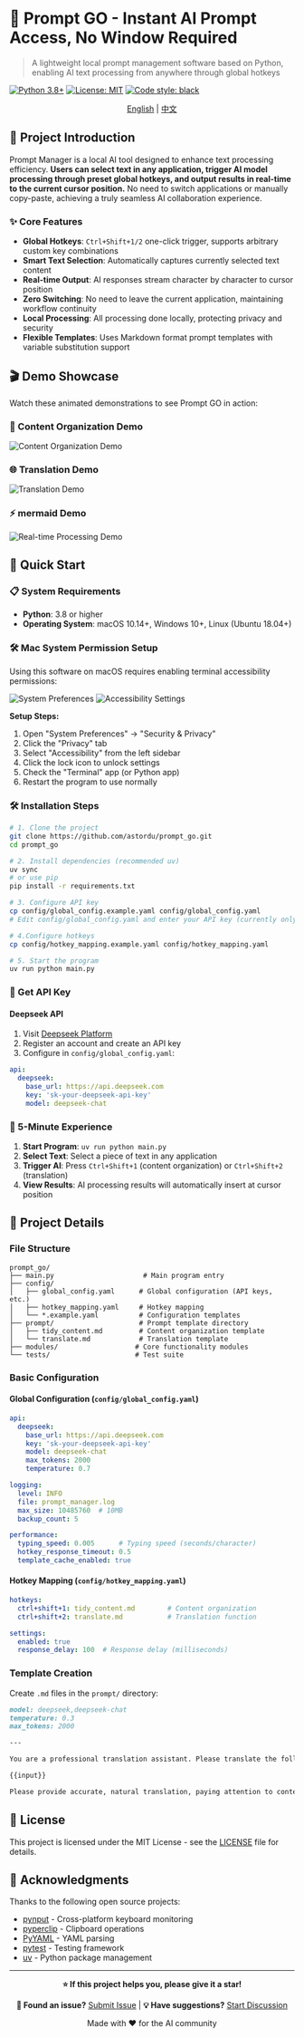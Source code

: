 # 🚀 Prompt GO - Instant AI Prompt Access, No Window Required

> A lightweight local prompt management software based on Python, enabling AI text processing from anywhere through global hotkeys

[![Python 3.8+](https://img.shields.io/badge/python-3.8+-blue.svg)](https://www.python.org/downloads/)
[![License: MIT](https://img.shields.io/badge/License-MIT-yellow.svg)](https://opensource.org/licenses/MIT)
[![Code style: black](https://img.shields.io/badge/code%20style-black-000000.svg)](https://github.com/psf/black)

<div align="center">

[English](README.md) | [中文](README_CN.md)

</div>

## 📖 Project Introduction

Prompt Manager is a local AI tool designed to enhance text processing efficiency. **Users can select text in any application, trigger AI model processing through preset global hotkeys, and output results in real-time to the current cursor position.** No need to switch applications or manually copy-paste, achieving a truly seamless AI collaboration experience.

### ✨ Core Features

- **Global Hotkeys**: `Ctrl+Shift+1/2` one-click trigger, supports arbitrary custom key combinations
- **Smart Text Selection**: Automatically captures currently selected text content
- **Real-time Output**: AI responses stream character by character to cursor position
- **Zero Switching**: No need to leave the current application, maintaining workflow continuity
- **Local Processing**: All processing done locally, protecting privacy and security
- **Flexible Templates**: Uses Markdown format prompt templates with variable substitution support


## 🎬 Demo Showcase

Watch these animated demonstrations to see Prompt GO in action:

### 📝 Content Organization Demo
![Content Organization Demo](docs/images/CleanShot%202025-07-24%20at%2020.39.57.gif)

### 🌐 Translation Demo  
![Translation Demo](docs/images/CleanShot%202025-07-24%20at%2020.42.00.gif)

### ⚡ mermaid Demo
![Real-time Processing Demo](docs/images/CleanShot%202025-07-24%20at%2020.44.17.gif)


## 🚀 Quick Start

### 📋 System Requirements
- **Python**: 3.8 or higher
- **Operating System**: macOS 10.14+, Windows 10+, Linux (Ubuntu 18.04+)

### 🛠️ Mac System Permission Setup

Using this software on macOS requires enabling terminal accessibility permissions:

![System Preferences](docs/images/system_preferences.png)
![Accessibility Settings](docs/images/accessibility_settings.png)

**Setup Steps:**
1. Open "System Preferences" → "Security & Privacy"
2. Click the "Privacy" tab
3. Select "Accessibility" from the left sidebar
4. Click the lock icon to unlock settings
5. Check the "Terminal" app (or Python app)
6. Restart the program to use normally

### 🛠️ Installation Steps

```bash
# 1. Clone the project
git clone https://github.com/astordu/prompt_go.git
cd prompt_go

# 2. Install dependencies (recommended uv)
uv sync
# or use pip
pip install -r requirements.txt

# 3. Configure API key
cp config/global_config.example.yaml config/global_config.yaml
# Edit config/global_config.yaml and enter your API key (currently only supports deepseek)

# 4.Configure hotkeys 
cp config/hotkey_mapping.example.yaml config/hotkey_mapping.yaml

# 5. Start the program
uv run python main.py
```

### 🔑 Get API Key

#### Deepseek API
1. Visit [Deepseek Platform](https://platform.deepseek.com/)
2. Register an account and create an API key
3. Configure in `config/global_config.yaml`:

```yaml
api:
  deepseek:
    base_url: https://api.deepseek.com
    key: 'sk-your-deepseek-api-key'
    model: deepseek-chat
```

### 🎯 5-Minute Experience

1. **Start Program**: `uv run python main.py`
2. **Select Text**: Select a piece of text in any application
3. **Trigger AI**: Press `Ctrl+Shift+1` (content organization) or `Ctrl+Shift+2` (translation)
4. **View Results**: AI processing results will automatically insert at cursor position

## 📁 Project Details

### File Structure

```
prompt_go/
├── main.py                      # Main program entry
├── config/
│   ├── global_config.yaml      # Global configuration (API keys, etc.)
│   ├── hotkey_mapping.yaml     # Hotkey mapping
│   └── *.example.yaml          # Configuration templates
├── prompt/                     # Prompt template directory
│   ├── tidy_content.md         # Content organization template
│   └── translate.md            # Translation template
├── modules/                   # Core functionality modules
└── tests/                     # Test suite
```

### Basic Configuration

#### Global Configuration (`config/global_config.yaml`)

```yaml
api:
  deepseek:
    base_url: https://api.deepseek.com
    key: 'sk-your-deepseek-api-key'
    model: deepseek-chat
    max_tokens: 2000
    temperature: 0.7

logging:
  level: INFO
  file: prompt_manager.log
  max_size: 10485760  # 10MB
  backup_count: 5

performance:
  typing_speed: 0.005      # Typing speed (seconds/character)
  hotkey_response_timeout: 0.5
  template_cache_enabled: true
```

#### Hotkey Mapping (`config/hotkey_mapping.yaml`)

```yaml
hotkeys:
  ctrl+shift+1: tidy_content.md        # Content organization
  ctrl+shift+2: translate.md           # Translation function

settings:
  enabled: true
  response_delay: 100  # Response delay (milliseconds)
```

### Template Creation

Create `.md` files in the `prompt/` directory:

```markdown
model: deepseek,deepseek-chat
temperature: 0.3
max_tokens: 2000

---

You are a professional translation assistant. Please translate the following text into English, maintaining the original tone and format:

{{input}}

Please provide accurate, natural translation, paying attention to contextual coherence.
```

## 📄 License

This project is licensed under the MIT License - see the [LICENSE](LICENSE) file for details.

## 🙏 Acknowledgments

Thanks to the following open source projects:
- [pynput](https://github.com/moses-palmer/pynput) - Cross-platform keyboard monitoring
- [pyperclip](https://github.com/asweigart/pyperclip) - Clipboard operations
- [PyYAML](https://github.com/yaml/pyyaml) - YAML parsing
- [pytest](https://github.com/pytest-dev/pytest) - Testing framework
- [uv](https://github.com/astral-sh/uv) - Python package management

---

<div align="center">

**⭐ If this project helps you, please give it a star!**

**🐛 Found an issue?** [Submit Issue](https://github.com/astordu/prompt_go/issues) | **💡 Have suggestions?** [Start Discussion](https://github.com/astordu/prompt_go/discussions)

Made with ❤️ for the AI community

</div>
